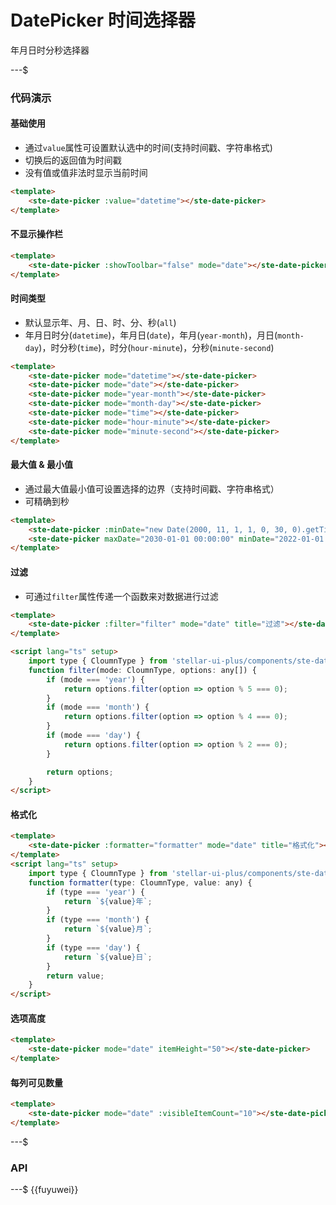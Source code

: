 # DatePicker 时间选择器

年月日时分秒选择器

---$

### 代码演示

#### 基础使用

- 通过`value`属性可设置默认选中的时间(支持时间戳、字符串格式)
- 切换后的返回值为时间戳
- 没有值或值非法时显示当前时间

```html
<template>
    <ste-date-picker :value="datetime"></ste-date-picker>
</template>
```

#### 不显示操作栏

```html
<template>
    <ste-date-picker :showToolbar="false" mode="date"></ste-date-picker>
</template>
```

#### 时间类型

- 默认显示年、月、日、时、分、秒(`all`)
- 年月日时分(`datetime`)，年月日(`date`)，年月(`year-month`)，月日(`month-day`)，时分秒(`time`)，时分(`hour-minute`)，分秒(`minute-second`)

```html
<template>
    <ste-date-picker mode="datetime"></ste-date-picker>
    <ste-date-picker mode="date"></ste-date-picker>
    <ste-date-picker mode="year-month"></ste-date-picker>
    <ste-date-picker mode="month-day"></ste-date-picker>
    <ste-date-picker mode="time"></ste-date-picker>
    <ste-date-picker mode="hour-minute"></ste-date-picker>
    <ste-date-picker mode="minute-second"></ste-date-picker>
</template>
```

#### 最大值 & 最小值

- 通过最大值最小值可设置选择的边界（支持时间戳、字符串格式）
- 可精确到秒

```html
<template>
    <ste-date-picker :minDate="new Date(2000, 11, 1, 1, 0, 30, 0).getTime()" :maxDate="new Date(2030, 11, 1, 1, 23, 59, 30).getTime()"></ste-date-picker>
    <ste-date-picker maxDate="2030-01-01 00:00:00" minDate="2022-01-01 00:00:00"></ste-date-picker>
</template>
```

#### 过滤

- 可通过`filter`属性传递一个函数来对数据进行过滤

```html
<template>
    <ste-date-picker :filter="filter" mode="date" title="过滤"></ste-date-picker>
</template>

<script lang="ts" setup>
    import type { CloumnType } from 'stellar-ui-plus/components/ste-date-picker/types';
    function filter(mode: CloumnType, options: any[]) {
        if (mode === 'year') {
            return options.filter(option => option % 5 === 0);
        }
        if (mode === 'month') {
            return options.filter(option => option % 4 === 0);
        }
        if (mode === 'day') {
            return options.filter(option => option % 2 === 0);
        }

        return options;
    }
</script>
```

#### 格式化

```html
<template>
    <ste-date-picker :formatter="formatter" mode="date" title="格式化"></ste-date-picker>
</template>
<script lang="ts" setup>
    import type { CloumnType } from 'stellar-ui-plus/components/ste-date-picker/types';
    function formatter(type: CloumnType, value: any) {
        if (type === 'year') {
            return `${value}年`;
        }
        if (type === 'month') {
            return `${value}月`;
        }
        if (type === 'day') {
            return `${value}日`;
        }
        return value;
    }
</script>
```

#### 选项高度

```html
<template>
    <ste-date-picker mode="date" itemHeight="50"></ste-date-picker>
</template>
```

#### 每列可见数量

```html
<template>
    <ste-date-picker mode="date" :visibleItemCount="10"></ste-date-picker>
</template>
```

---$

### API

<!-- props -->

---$
{{fuyuwei}}
